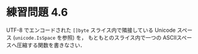 # 練習問題 4.6

UTF-8 でエンコードされた `[]byte` スライス内で隣接している 
Unicode スペース (`unicode.IsSpace` を参照) を，
もともとのスライス内で一つの ASCIIスペースへ圧縮する関数を書きなさい．
